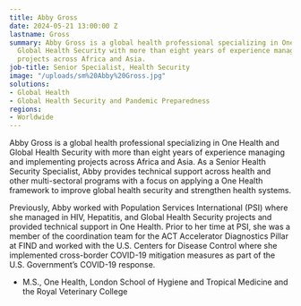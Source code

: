```yaml
---
title: Abby Gross
date: 2024-05-21 13:00:00 Z
lastname: Gross
summary: Abby Gross is a global health professional specializing in One Health and
  Global Health Security with more than eight years of experience managing and implementing
  projects across Africa and Asia.
job-title: Senior Specialist, Health Security
image: "/uploads/sm%20Abby%20Gross.jpg"
solutions:
- Global Health
- Global Health Security and Pandemic Preparedness
regions:
- Worldwide
---
```


Abby Gross is a global health professional specializing in One Health and Global Health Security with more than eight years of experience managing and implementing projects across Africa and Asia. As a Senior Health Security Specialist, Abby provides technical support across health and other multi-sectoral programs with a focus on applying a One Health framework to improve global health security and strengthen health systems. 

Previously, Abby worked with Population Services International (PSI) where she managed in HIV, Hepatitis, and Global Health Security projects and provided technical support in One Health. Prior to her time at PSI, she was a member of the coordination team for the ACT Accelerator Diagnostics Pillar at FIND and worked with the U.S. Centers for Disease Control where she implemented cross-border COVID-19 mitigation measures as part of the U.S. Government’s COVID-19 response. 

* M.S., One Health, London School of Hygiene and Tropical Medicine and the Royal Veterinary College 